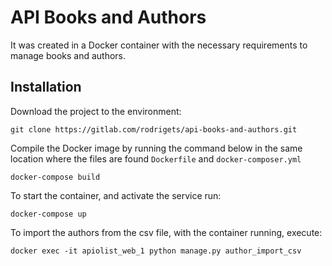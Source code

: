 # API Books and Authors

It was created in a Docker container with the necessary requirements to manage books and authors.

## Installation

Download the project to the environment:

```
git clone https://gitlab.com/rodrigets/api-books-and-authors.git
```

Compile the Docker image by running the command below in the same location where the files are found ```Dockerfile``` and ```docker-composer.yml```

```
docker-compose build
```

To start the container, and activate the service run:

```
docker-compose up
```

To import the authors from the csv file, with the container running, execute:

```
docker exec -it apiolist_web_1 python manage.py author_import_csv
```